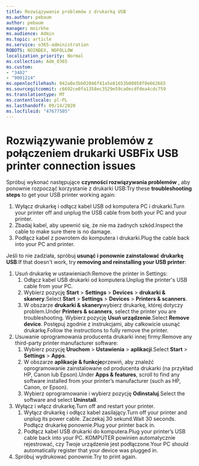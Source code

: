 ```yaml
---
title: Rozwiązywanie problemów z drukarką USB
ms.author: pebaum
author: pebaum
manager: mnirkhe
ms.audience: Admin
ms.topic: article
ms.service: o365-administration
ROBOTS: NOINDEX, NOFOLLOW
localization_priority: Normal
ms.collection: Adm_O365
ms.custom:
- "3482"
- "9001214"
ms.openlocfilehash: 042a8e3bb02046f41a5e81653b08058f0e6626b5
ms.sourcegitcommit: c6692ce0fa1358ec3529e59ca0ecdfdea4cdc759
ms.translationtype: MT
ms.contentlocale: pl-PL
ms.lasthandoff: 09/14/2020
ms.locfileid: "47677505"
---
```

# <a name="fix-usb-printer-connection-issues"></a><span data-ttu-id="5c6df-102">Rozwiązywanie problemów z połączeniem drukarki USB</span><span class="sxs-lookup"><span data-stu-id="5c6df-102">Fix USB printer connection issues</span></span>

<span data-ttu-id="5c6df-103">Spróbuj wykonać następujące **czynności rozwiązywania problemów** , aby ponownie rozpocząć korzystanie z drukarki USB:</span><span class="sxs-lookup"><span data-stu-id="5c6df-103">Try these **troubleshooting steps** to get your USB printer working again:</span></span>

1. <span data-ttu-id="5c6df-104">Wyłącz drukarkę i odłącz kabel USB od komputera PC i drukarki.</span><span class="sxs-lookup"><span data-stu-id="5c6df-104">Turn your printer off and unplug the USB cable from both your PC and your printer.</span></span>
2. <span data-ttu-id="5c6df-105">Zbadaj kabel, aby upewnić się, że nie ma żadnych szkód.</span><span class="sxs-lookup"><span data-stu-id="5c6df-105">Inspect the cable to make sure there is no damage.</span></span>
3. <span data-ttu-id="5c6df-106">Podłącz kabel z powrotem do komputera i drukarki.</span><span class="sxs-lookup"><span data-stu-id="5c6df-106">Plug the cable back into your PC and printer.</span></span>

<span data-ttu-id="5c6df-107">Jeśli to nie zadziała, spróbuj **usunąć i ponownie zainstalować drukarkę USB**:</span><span class="sxs-lookup"><span data-stu-id="5c6df-107">If that doesn't work, try **removing and reinstalling your USB printer**:</span></span>

1. <span data-ttu-id="5c6df-108">Usuń drukarkę w ustawieniach:</span><span class="sxs-lookup"><span data-stu-id="5c6df-108">Remove the printer in Settings:</span></span>
    1. <span data-ttu-id="5c6df-109">Odłącz kabel USB drukarki od komputera.</span><span class="sxs-lookup"><span data-stu-id="5c6df-109">Unplug the printer's USB cable from your PC.</span></span>
    2. <span data-ttu-id="5c6df-110">Wybierz pozycję **Start**  >  **Settings**  >  **Devices**  >  **drukarki & skanery**.</span><span class="sxs-lookup"><span data-stu-id="5c6df-110">Select **Start** > **Settings** > **Devices** > **Printers & scanners**.</span></span>
    3. <span data-ttu-id="5c6df-111">W obszarze **drukarki & skanery**wybierz drukarkę, której dotyczy problem.</span><span class="sxs-lookup"><span data-stu-id="5c6df-111">Under **Printers & scanners**, select the printer you are troubleshooting.</span></span> <span data-ttu-id="5c6df-112">Wybierz pozycję **Usuń urządzenie**.</span><span class="sxs-lookup"><span data-stu-id="5c6df-112">Select **Remove device**.</span></span> <span data-ttu-id="5c6df-113">Postępuj zgodnie z instrukcjami, aby całkowicie usunąć drukarkę.</span><span class="sxs-lookup"><span data-stu-id="5c6df-113">Follow the instructions to fully remove the printer.</span></span>
2. <span data-ttu-id="5c6df-114">Usuwanie oprogramowania producenta drukarki innej firmy:</span><span class="sxs-lookup"><span data-stu-id="5c6df-114">Remove any third-party printer manufacturer software:</span></span>
    1. <span data-ttu-id="5c6df-115">Wybierz pozycję **Uruchom**  >  **Ustawienia**  >  **aplikacji**.</span><span class="sxs-lookup"><span data-stu-id="5c6df-115">Select **Start** > **Settings** > **Apps**.</span></span>
    2. <span data-ttu-id="5c6df-116">W obszarze **aplikacje & funkcje**przewiń, aby znaleźć oprogramowanie zainstalowane od producenta drukarki (na przykład HP, Canon lub Epson).</span><span class="sxs-lookup"><span data-stu-id="5c6df-116">Under **Apps & features**, scroll to find any software installed from your printer’s manufacturer (such as HP, Canon, or Epson).</span></span>
    3. <span data-ttu-id="5c6df-117">Wybierz oprogramowanie i wybierz pozycję **Odinstaluj**.</span><span class="sxs-lookup"><span data-stu-id="5c6df-117">Select the software and select **Uninstall**.</span></span>
3. <span data-ttu-id="5c6df-118">Wyłącz i włącz drukarkę.</span><span class="sxs-lookup"><span data-stu-id="5c6df-118">Turn off and restart your printer.</span></span><br>
    1. <span data-ttu-id="5c6df-119">Wyłącz drukarkę i odłącz kabel zasilający.</span><span class="sxs-lookup"><span data-stu-id="5c6df-119">Turn off your printer and unplug its power cable.</span></span> <span data-ttu-id="5c6df-120">Zaczekaj 30 sekund.</span><span class="sxs-lookup"><span data-stu-id="5c6df-120">Wait 30 seconds.</span></span> <span data-ttu-id="5c6df-121">Podłącz drukarkę ponownie.</span><span class="sxs-lookup"><span data-stu-id="5c6df-121">Plug your printer back in.</span></span>
    2. <span data-ttu-id="5c6df-122">Podłącz kabel USB drukarki do komputera.</span><span class="sxs-lookup"><span data-stu-id="5c6df-122">Plug your printer’s USB cable back into your PC.</span></span> <span data-ttu-id="5c6df-123">KOMPUTER powinien automatycznie rejestrować, czy Twoje urządzenie jest podłączone.</span><span class="sxs-lookup"><span data-stu-id="5c6df-123">Your PC should automatically register that your device was plugged in.</span></span>
4. <span data-ttu-id="5c6df-124">Spróbuj wydrukować ponownie.</span><span class="sxs-lookup"><span data-stu-id="5c6df-124">Try to print again.</span></span>